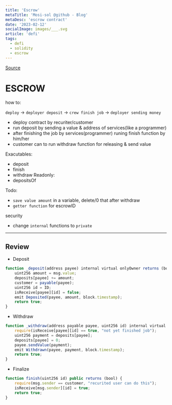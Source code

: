 ```yaml
---
title: 'Escrow'
metaTitle: 'Mosi-sol @github - Blog'
metaDesc: 'escrow contract'
date: '2023-02-12'
socialImage: images/___.svg
article: 'defi'
tags:
  - defi
  - solidity
  - escrow
---
```


[Source](https://github.com/mosi-sol/live-contracts/tree/main/episode-21)

# ESCROW 

how to:

`deploy` -> `deployer deposit` -> `crew finish job` -> `deployer sending money`
- deploy contract by recuriter/customer
- run deposit by sending a value & address of services(like a programmer)
- after finishing the job by services(programmer) runing finish function by him/her
- customer can to run withdraw function for releasing & send value

Exacutables:
- deposit
- finish
- withdraw
Readonly:
- depositsOf

Todo:
- `save value amount` in a variable, delete/0 that after withdraw
- `getter function` for escrowID

security
- change `internal` functions to `private`
---

## Review

- Deposit

```js
function _deposit(address payee) internal virtual onlyOwner returns (bool) { 
    uint256 amount = msg.value;
    deposits[payee] += amount;
    customer = payable(payee); 
    uint256 id = ID;
    isReceive[payee][id] = false;
    emit Deposited(payee, amount, block.timestamp);
    return true;
}
```

- Withdraw

```js
function _withdraw(address payable payee, uint256 id) internal virtual onlyOwner returns (bool) { 
    require(isReceive[payee][id] == true, "not yet finished job");
    uint256 payment = deposits[payee];
    deposits[payee] = 0;
    payee.sendValue(payment);
    emit Withdrawn(payee, payment, block.timestamp);
    return true;
}
```

- Finalize

```js
function finish(uint256 id) public returns (bool) {
    require(msg.sender == customer, "recurited user can do this");
    isReceive[msg.sender][id] = true;
    return true;
}
```

